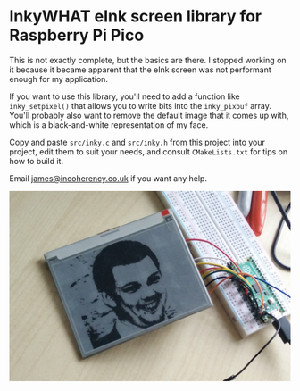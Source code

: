 # InkyWHAT eInk screen library for Raspberry Pi Pico

This is not exactly complete, but the basics are there. I stopped working on it because it
became apparent that the eInk screen was not performant enough for my application.

If you want to use this library, you'll need to add a function like `inky_setpixel()` that allows you to write
bits into the `inky_pixbuf` array. You'll probably also want to remove the default image that it
comes up with, which is a black-and-white representation of my face.

Copy and paste `src/inky.c` and `src/inky.h` from this project into your project, edit them
to suit your needs, and consult `CMakeLists.txt` for tips on how to build it.

Email james@incoherency.co.uk if you want any help.

![demo photograph](demo.jpg)
